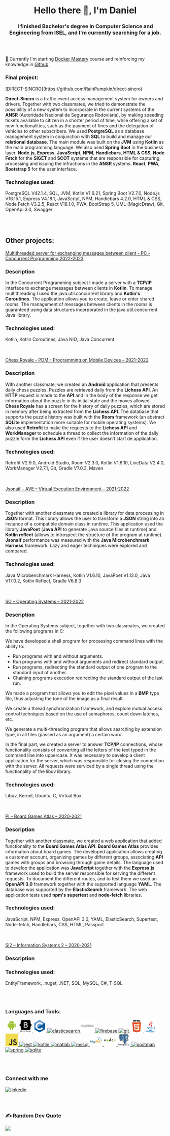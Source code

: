 <h1 align="center">Hello there 👋, I'm Daniel</h1>
<h3 align="center">
I finished Bachelor's degree in Computer Science and Engineering from ISEL, and I'm currently searching for a job.
</h3>
<br></br>

:telescope: Currently I'm starting [Docker Mastery](https://www.udemy.com/course/docker-mastery/) course and reinforcing my knowledge in 
[Github](https://www.freecodecamp.org/news/git-for-professionals/) 

<h3 align="left">Final project: </h3>
[DIRECT-SINCRO](https://github.com/RainPumpkin/direct-sincro)

**Direct-Sincro** is a traffic event access management system for owners and drivers. Together with two classmates, we tried to demonstrate the possibility of a new system to incorporate in the current systems of the **ANSR** (Autoridade Nacional de Segurança Rodoviária), by making speeding tickets available to citizen in a shorter period of time, while offering a set of new functionalities, such as the payment of fines and the delegation of vehicles to other subscribers. We used **PostgreSQL** as a database management system in conjunction with **SQL** to build and manage our **relational database**. The main module was built on the **JVM** using **Kotlin** as the main programming language. We also used **Spring Boot** in the business layer. **Node.js**, **Express**, **JavaScript**, **NPM**, **Handlebars**, **HTML & CSS**, **Node Fetch** for the **SIGET** and **SCOT** systems that are responsible for capturing, processing and issuing the infractions in the **ANSR** systems. **React**, **PWA**, **Bootstrap 5** for the user interface.   

<h3 align="left">Technologies used:</h3>

PostgreSQL V42.1.4, SQL, JVM, Kotlin V1.6.21, Spring Boot V2.7.0, Node.js V16.15.1, Express V4.18.1, JavaScript, NPM, Handlebars 4.2.0, HTML & CSS, Node Fetch V3.2.5, React V18.1.0, PWA, BootStrap 5, UML (MagicDraw), Git, OpenApi 3.0, Swagger

<br></br>
<h2 align="left">Other projects:</h2>

[Multithreaded server for exchanging messages between client - PC - Concurrent Programming 2022-2023](https://github.com/isel-leic-pc/s2122-2-leic42d-problem-sets-student-SPUTNIKBIPBIP)

<h3 align="left">Description</h3>

In the Concurrent Programming subject I made a server with a **TCP/IP** interface to exchange messages between clients in **Kotlin**. To manage multithreading I used the java.util.concurrent library and **Kotlin's Coroutines**.
The application allows you to create, leave or enter shared rooms. The management of messages between clients in the rooms is guaranteed using data structures incorporated in the java.util.concurrent Java library. 

<h3 align="left">Technologies used:</h3>

Kotlin, Kotlin Coroutines, Java NIO, Java Concurrent

<br></br>
[Chess Royale - PDM - Programming on Mobile Devices – 2021-2022](https://github.com/sputnikbipbip/ISEL_Projects/tree/main/PDM_Programa%C3%A7%C3%A3oDispositivosM%C3%B3veis/PDM-2122i-LI5X-G28-main)

<h3 align="left">Description</h3>

With another classmate, we created an **Android** application that presents daily chess puzzles. Puzzles are retrieved daily from the **Lichess API**. An **HTTP** request is made to the **API** and in the body of the response we get information about the puzzle in its initial state and the moves allowed. **Chess Royale** has a screen for the history of daily puzzles, which are stored in memory after being extracted from the **Lichess API**. The database that supports the puzzle history was built with the **Room** framework (an abstract **SQLite** implementation more suitable for mobile operating systems). We also used **Retrofit** to make the requests to the **Lichess API** and **WorkManager** to schedule a thread to collect the information of the daily puzzle form the **Lichess API** even if the user doesn’t start de application.


<h3 align="left">Technologies used:</h3>

Retrofit V2.9.0, Android Studio, Room V2.3.0, Kotlin V1.6.10, LiveData V2.4.0, WorkManager V2.7.1, Git, Gradle V7.0.3, Maven

<br></br>
[Jsonaif – AVE – Virtual Execution Environment – 2021-2022](https://github.com/sputnikbipbip/ISEL_Projects/tree/main/AVE_AmbientesVirtuaisExecu%C3%A7%C3%A3o/jsonaif-i42d_12-main)

<h3 align="left">Description</h3>

Together with another classmate we created a library for data processing in **JSON** format. This library allows the user to transform a **JSON** string into an instance of a compatible domain class in runtime. This application used the library **JavaPoet** (**Java API** to generate .java source files at runtime) and **Kotlin reflect** (allows to introspect the structure of the program at runtime). **Jsonaif** performance was measured with the **Java Microbenchmark Harness** framework. Lazy and eager techniques were explored and compared.


<h3 align="left">Technologies used:</h3>

Java Microbenchmark Harness, Kotlin V1.6.10, JavaPoet V1.13.0, Java V17.0.2, Kotlin Reflect, Gradle V6.8.3

<br></br>
[SO – Operating Systems – 2021-2022](https://github.com/sputnikbipbip/ISEL_Projects/tree/main/SO_SistemasOperativos/2021v-li42d-G09-main)

<h3 align="left">Description</h3>

In the Operating Systems subject, together with two classmates, we created the following programs in C:

We have developed a shell program for processing command lines with the ability to:

* Run programs with and without arguments.
* Run programs with and without arguments and redirect standard output.
* Run programs, redirecting the standard output of one program to the standard input of another.
* Chaining programs execution redirecting the standard output of the last run.


We made a program that allows you to edit the pixel values in a **BMP** type file, thus adjusting the tone of the image as a final result.

We create a thread synchronization framework, and explore mutual access control techniques based on the use of semaphores, count down latches, etc.

We generate a multi-threading program that allows searching by extension type, in all files (passed as an argument) a certain word.

In the final part, we created a server to answer **TCP/IP** connections, whose functionality consists of converting all the letters of the text typed in the command line into uppercase. It was necessary to develop a client application for the server, which was responsible for closing the connection with the server. All requests were serviced by a single thread using the functionality of the libuv library.

<h3 align="left">Technologies used:</h3>

Libuv, Kernel, Ubuntu, C, Virtual Box

<br></br>
[PI – Board Games Atlas – 2020-2021](https://github.com/sputnikbipbip/ISEL_Projects/tree/main/PI_ProgramacaoInternet/web-app-project-g_11-main)

<h3 align="left">Description</h3>

Together with another classmate, we created a web application that added functionality to the **Board Games Atlas API**. **Board Games Atlas** provides information about board games. The developed application allows creating a customer account, organizing games by different groups, associating **API** games with groups and browsing through game details.
The language used to develop the application was **JavaScript** together with the **Express.js** framework used to build the server responsible for serving the different requests. To document the different routes, and to test them we used an **OpenAPI 3.0** framework together with the supported language **YAML**. The database was supported by the **ElasticSearch** framework. The web application tests used **npm's** **supertest** and **node-fetch** libraries.

<h3 align="left">Technologies used:</h3>
JavaScript, NPM, Express, OpenAPI 3.0, YAML, ElasticSearch, Supertest, Node-fetch, Handlebars, CSS, HTML, Passport

<br></br>
[SI2 – Information Systems 2 – 2020-2021](https://github.com/MarcoFSBorges/SV2021-SI2-G05)

<h3 align="left">Description</h3>

<h3 align="left">Technologies used:</h3>
EntityFramework, .nuget, .NET, SQL, MySQL, C#, T-SQL

<br></br>
<p align="left">
</p>

<h3 align="left">Languages and Tools:</h3>


<p align="left"> <a href="https://developer.android.com" target="_blank" rel="noreferrer"> <img src="https://raw.githubusercontent.com/devicons/devicon/master/icons/android/android-original-wordmark.svg" alt="android" width="40" height="40"/> </a> <a href="https://getbootstrap.com" target="_blank" rel="noreferrer"> <img src="https://raw.githubusercontent.com/devicons/devicon/master/icons/bootstrap/bootstrap-plain-wordmark.svg" alt="bootstrap" width="40" height="40"/> </a> <a href="https://www.cprogramming.com/" target="_blank" rel="noreferrer"> <img src="https://raw.githubusercontent.com/devicons/devicon/master/icons/c/c-original.svg" alt="c" width="40" height="40"/> </a> <a href="https://www.elastic.co" target="_blank" rel="noreferrer"> <img src="https://www.vectorlogo.zone/logos/elastic/elastic-icon.svg" alt="elasticsearch" width="40" height="40"/> </a> <a href="https://expressjs.com" target="_blank" rel="noreferrer"> <img src="https://raw.githubusercontent.com/devicons/devicon/master/icons/express/express-original-wordmark.svg" alt="express" width="40" height="40"/> </a> <a href="https://firebase.google.com/" target="_blank" rel="noreferrer"> <img src="https://www.vectorlogo.zone/logos/firebase/firebase-icon.svg" alt="firebase" width="40" height="40"/> </a> <a href="https://git-scm.com/" target="_blank" rel="noreferrer"> <img src="https://www.vectorlogo.zone/logos/git-scm/git-scm-icon.svg" alt="git" width="40" height="40"/> </a> <a href="https://www.w3.org/html/" target="_blank" rel="noreferrer"> <img src="https://raw.githubusercontent.com/devicons/devicon/master/icons/html5/html5-original-wordmark.svg" alt="html5" width="40" height="40"/> </a> <a href="https://www.java.com" target="_blank" rel="noreferrer"> <img src="https://raw.githubusercontent.com/devicons/devicon/master/icons/java/java-original.svg" alt="java" width="40" height="40"/> </a> <a href="https://developer.mozilla.org/en-US/docs/Web/JavaScript" target="_blank" rel="noreferrer"> <img src="https://raw.githubusercontent.com/devicons/devicon/master/icons/javascript/javascript-original.svg" alt="javascript" width="40" height="40"/> </a> <a href="https://jestjs.io" target="_blank" rel="noreferrer"> <img src="https://www.vectorlogo.zone/logos/jestjsio/jestjsio-icon.svg" alt="jest" width="40" height="40"/> </a> <a href="https://kotlinlang.org" target="_blank" rel="noreferrer"> <img src="https://www.vectorlogo.zone/logos/kotlinlang/kotlinlang-icon.svg" alt="kotlin" width="40" height="40"/> </a> <a href="https://www.mathworks.com/" target="_blank" rel="noreferrer"> <img src="https://upload.wikimedia.org/wikipedia/commons/2/21/Matlab_Logo.png" alt="matlab" width="40" height="40"/> </a> <a href="https://www.microsoft.com/en-us/sql-server" target="_blank" rel="noreferrer"> <img src="https://www.svgrepo.com/show/303229/microsoft-sql-server-logo.svg" alt="mssql" width="40" height="40"/> </a> <a href="https://www.mysql.com/" target="_blank" rel="noreferrer"> <img src="https://raw.githubusercontent.com/devicons/devicon/master/icons/mysql/mysql-original-wordmark.svg" alt="mysql" width="40" height="40"/> </a> <a href="https://nodejs.org" target="_blank" rel="noreferrer"> <img src="https://raw.githubusercontent.com/devicons/devicon/master/icons/nodejs/nodejs-original-wordmark.svg" alt="nodejs" width="40" height="40"/> </a> <a href="https://www.postgresql.org" target="_blank" rel="noreferrer"> <img src="https://raw.githubusercontent.com/devicons/devicon/master/icons/postgresql/postgresql-original-wordmark.svg" alt="postgresql" width="40" height="40"/> </a> <a href="https://postman.com" target="_blank" rel="noreferrer"> <img src="https://www.vectorlogo.zone/logos/getpostman/getpostman-icon.svg" alt="postman" width="40" height="40"/> </a> <a href="https://spring.io/" target="_blank" rel="noreferrer"> <img src="https://www.vectorlogo.zone/logos/springio/springio-icon.svg" alt="spring" width="40" height="40"/> </a> <a href="https://www.sqlite.org/" target="_blank" rel="noreferrer"> <img src="https://www.vectorlogo.zone/logos/sqlite/sqlite-icon.svg" alt="sqlite" width="40" height="40"/> </a> </p>
<br></br>

### Connect with me  
<div align="left">
<a href="https://www.linkedin.com/in/daniel-azevedo-8404a7112/" target="_blank">
<img src=https://img.shields.io/badge/linkedin-%231E77B5.svg?&style=for-the-badge&logo=linkedin&logoColor=white alt=linkedin style="margin-bottom: 5px;" />
</a>
</div>  
<br></br>



### ✍️ Random Dev Quote
![](https://quotes-github-readme.vercel.app/api?type=horizontal&theme=radical)


